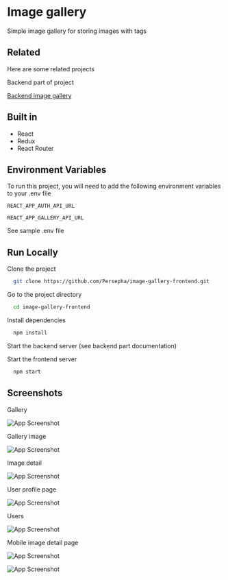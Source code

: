 
# Image gallery

Simple image gallery for storing images with tags

## Related

Here are some related projects

Backend part of project

[Backend image gallery](https://github.com/Persepha/image-gallery)


##  Built in
- React
- Redux
- React Router


## Environment Variables

To run this project, you will need to add the following environment variables to your .env file

`REACT_APP_AUTH_API_URL`

`REACT_APP_GALLERY_API_URL`

See sample .env file
## Run Locally

Clone the project

```bash
  git clone https://github.com/Persepha/image-gallery-frontend.git
```

Go to the project directory

```bash
  cd image-gallery-frontend
```

Install dependencies

```bash
  npm install
```

Start the backend server (see backend part documentation)

Start the frontend server

```bash
  npm start
```


## Screenshots

Gallery

![App Screenshot](preview/3.png)

Gallery image

![App Screenshot](preview/4.png)

Image detail

![App Screenshot](preview/5.png)

User profile page

![App Screenshot](preview/1.png)

Users

![App Screenshot](preview/2.png)

Mobile image detail page

![App Screenshot](preview/6.png)

![App Screenshot](preview/7.png)








